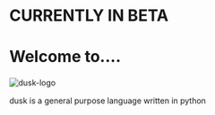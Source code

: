 # CURRENTLY IN BETA


# Welcome to....


![dusk-logo](https://github.com/penguinsnake/dusk-Fakedrift/assets/127430703/f5024f40-09e6-4526-a04c-09185ddc5900)
ㅤ
ㅤ

dusk is a general purpose language written in python

